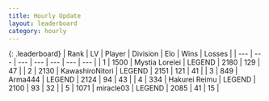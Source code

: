 ```yaml
---
title: Hourly Update
layout: leaderboard
category: hourly
---
```


{: .leaderboard}
| Rank | LV | Player | Division | Elo | Wins | Losses |
| --- | --- | --- | --- | --- | --- | --- |
| <span data-change="0">1</span> | 1500 | <span title="ID: 315148">Mystia Lorelei</span> | LEGEND | <span data-change="0">2180</span> | <span data-change="0">129</span> | <span data-change="0">47</span> |
| <span data-change="0">2</span> | 2130 | <span title="ID: 164871">KawashiroNitori</span> | LEGEND | <span data-change="0">2151</span> | <span data-change="0">121</span> | <span data-change="0">41</span> |
| <span data-change="0">3</span> | 849 | <span title="ID: 1034">Arma444</span> | LEGEND | <span data-change="0">2124</span> | <span data-change="0">94</span> | <span data-change="0">43</span> |
| <span data-change="0">4</span> | 334 | <span title="ID: 106555">Hakurei Reimu</span> | LEGEND | <span data-change="0">2100</span> | <span data-change="0">93</span> | <span data-change="0">32</span> |
| <span data-change="3">5</span> | 1071 | <span title="ID: 416373">miracle03</span> | LEGEND | <span data-change="5">2085</span> | <span data-change="1">41</span> | <span data-change="0">15</span> |